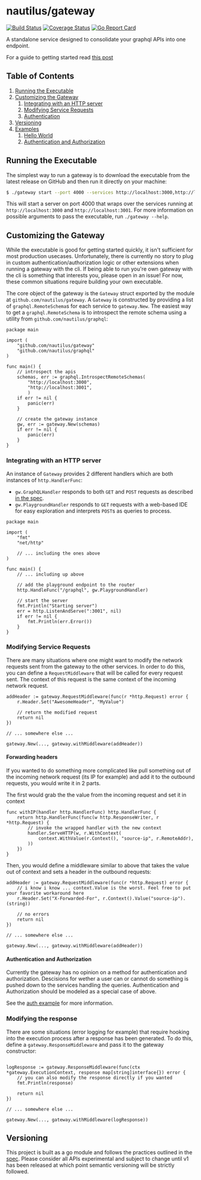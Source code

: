 # nautilus/gateway

[![Build Status](https://travis-ci.org/nautilus/gateway.svg?branch=master)](https://travis-ci.org/nautilus/gateway) [![Coverage Status](https://coveralls.io/repos/github/nautilus/gateway/badge.svg?branch=master)](https://coveralls.io/github/nautilus/gateway?branch=master) [![Go Report Card](https://goreportcard.com/badge/github.com/nautilus/gateway)](https://goreportcard.com/report/github.com/nautilus/gateway)

A standalone service designed to consolidate your graphql APIs into one endpoint.

For a guide to getting started read [this post](https://medium.com/@aaivazis/a-guide-to-schema-federation-part-1-995b639ac035)

## Table of Contents

1. [Running the Executable](#running-the-executable)
1. [Customizing the Gateway](#customizing-the-gateway)
   1. [Integrating with an HTTP server](#integrating-with-an-http-server)
   1. [Modifying Service Requests](#modifying-service-requests)
   1. [Authentication](#authentication-and-authorization)
1. [Versioning](#versioning)
1. [Examples](./examples)
   1. [Hello World](./examples/hello)
   1. [Authentication and Authorization](./examples/auth)

## Running the Executable

The simplest way to run a gateway is to download the executable
from the latest release on GitHub and then run it directly on
your machine:

```bash
$ ./gateway start --port 4000 --services http://localhost:3000,http://localhost:3001
```

This will start a server on port 4000 that wraps over the services
running at `http://localhost:3000` and `http://localhost:3001`. For more information on possible
arguments to pass the executable, run `./gateway --help`.

## Customizing the Gateway

While the executable is good for getting started quickly, it isn't sufficient for
most production usecases. Unfortunately, there is currently no story to plug in custom
authentication/authorization logic or other extensions when running a gateway with the
cli. If being able to run you're own gateway with the cli is something that interests you,
please open in an issue! For now, these common situations require building your own executable.

The core object of the gateway is the `Gateway` struct exported by the module at
`github.com/nautilus/gateway`. A `Gateway` is constructed by providing
a list of `graphql.RemoteSchema`s for each service to `gateway.New`. The easiest way to
get a `graphql.RemoteSchema` is to introspect the remote schema using a utility from
`github.com/nautilus/graphql`:

```golang
package main

import (
	"github.com/nautilus/gateway"
	"github.com/nautilus/graphql"
)

func main() {
	// introspect the apis
	schemas, err := graphql.IntrospectRemoteSchemas(
		"http://localhost:3000",
		"http://localhost:3001",
    	)
	if err != nil {
		panic(err)
	}

	// create the gateway instance
	gw, err := gateway.New(schemas)
	if err != nil {
		panic(err)
	}
}
```

### Integrating with an HTTP server

An instance of `Gateway` provides 2 different handlers which are both instances of `http.HandlerFunc`:

- `gw.GraphQLHandler` responds to both `GET` and `POST` requests as described
  [in the spec](https://graphql.org/learn/serving-over-http/).
- `gw.PlaygroundHandler` responds to `GET` requests with a web-based IDE for easy exploration
  and interprets `POST`s as queries to process.

```golang
package main

import (
	"fmt"
	"net/http"

	// ... including the ones above
)

func main() {
	// ... including up above

	// add the playground endpoint to the router
	http.HandleFunc("/graphql", gw.PlaygroundHandler)

	// start the server
	fmt.Println("Starting server")
	err = http.ListenAndServe(":3001", nil)
	if err != nil {
		fmt.Println(err.Error())
	}
}
```

### Modifying Service Requests

There are many situations where one might want to modify the network requests sent from
the gateway to the other services. In order to do this, you can define a `RequestMiddleware`
that will be called for every request sent. The context of this request is the same context
of the incoming network request.

```golang
addHeader := gateway.RequestMiddleware(func(r *http.Request) error {
	r.Header.Set("AwesomeHeader", "MyValue")

	// return the modified request
	return nil
})

// ... somewhere else ...

gateway.New(..., gateway.withMiddleware(addHeader))
```

#### Forwarding headers

If you wanted to do something more complicated like pull something out of the incoming
network request (its IP for example) and add it to the outbound requests, you would
write it in 2 parts.

The first would grab the the value from the incoming request and set it in context

```golang
func withIP(handler http.HandlerFunc) http.HandlerFunc {
	return http.HandlerFunc(func(w http.ResponseWriter, r *http.Request) {
		// invoke the wrapped handler with the new context
		handler.ServeHTTP(w, r.WithContext(
			context.WithValue(r.Context(), "source-ip", r.RemoteAddr),
		))
	})
}
```

Then, you would define a middleware similar to above that takes the value out of context
and sets a header in the outbound requests:

```golang
addHeader := gateway.RequestMiddleware(func(r *http.Request) error {
	// i know i know ... context.Value is the worst. Feel free to put your favorite workaround here
	r.Header.Set("X-Forwarded-For", r.Context().Value("source-ip").(string))

	// no errors
	return nil
})

// ... somewhere else ...

gateway.New(..., gateway.withMiddleware(addHeader))
```

#### Authentication and Authorization

Currently the gateway has no opinion on a method for authentication and authorization.
Descisions for wether a user can or cannot do something is pushed down to the services
handling the queries. Authentication and Authorization should be modeled as a special
case of above.

See the [auth example](./examples/auth) for more information.

### Modifying the response

There are some situations (error logging for example) that require hooking into the 
execution process after a response has been generated. To do this, define a 
`gateway.ResponseMiddleware` and pass it to the gateway constructor:

```golang

logResponse := gateway.ResponseMiddleware(func(ctx *gateway.ExecutionContext, response map[string]interface{}) error {
	// you can also modify the response directly if you wanted
	fmt.Println(response)
	
	return nil
})

// ... somewhere else ...

gateway.New(..., gateway.withMiddleware(logResponse))
```

## Versioning

This project is built as a go module and follows the practices outlined in the [spec](https://github.com/golang/go/wiki/Modules). Please consider all APIs experimental and subject 
to change until v1 has been released at which point semantic versioning will be strictly followed.
